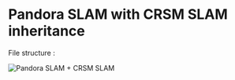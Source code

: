 # Pandora SLAM with CRSM SLAM inheritance

File structure :

![Pandora SLAM + CRSM SLAM](crsm_slam.png)
